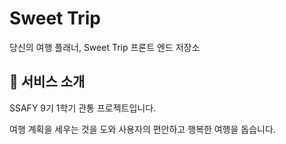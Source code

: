 # Sweet Trip
당신의 여행 플래너, Sweet Trip 프론트 엔드 저장소

## 📝 서비스 소개

SSAFY 9기 1학기 관통 프로젝트입니다.

여행 계획을 세우는 것을 도와 사용자의 편안하고 행복한 여행을 돕습니다.
